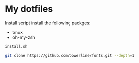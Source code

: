 # My dotfiles

Install script install the following packges:

- tmux
- oh-my-zsh

```bash
install.sh
```


```bash
git clone https://github.com/powerline/fonts.git --depth=1 
```